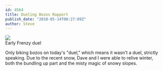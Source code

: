 ```yaml
---
id: 4564
title: Dueling Bozos Rapport
publish_date: "2010-05-14T00:27:09Z"
author: Steve
---
```

![](http://www.flagstafffrenzy.org/wp-content/uploads/2010/05/banjo-fam.jpg)  
Early Frenzy duel

Only biking bozos on today's "duel," which means it wasn't a duel, strictly speaking. Due to the recent snow, Dave and I were able to relive winter, both the bundling up part and the misty magic of snowy slopes.
